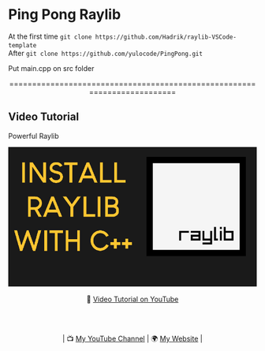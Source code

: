 # Ping Pong Raylib 

At the first time `git clone https://github.com/Hadrik/raylib-VSCode-template ` <br>
After `git clone https://github.com/yulocode/PingPong.git`

Put main.cpp on src folder
<p align="center">
 =========================================================================
</p>

<h2>Video Tutorial</h2>
Powerful Raylib
<p align="center">
  <img src="preview.jpg" alt="" width="800">
</p>

<p align="center">
🎥 <a href="https://www.youtube.com/watch?v=PaAcVk5jUd8">Video Tutorial on YouTube</a>
</p>

<br>
<br>
<p align="center">
| 📺 <a href="https://www.youtube.com/channel/UC3ivOTE5EgpmF2DHLBmWIWg">My YouTube Channel</a>
| 🌍 <a href="http://www.educ8s.tv">My Website</a> | <br>
</p>

